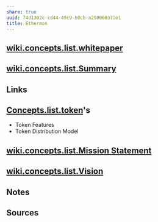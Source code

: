 ```yaml
---
share: true
uuid: 74d1302c-cd44-49c9-b0cb-a29806037ae1
title: Ethermon
---
```

## [wiki.concepts.list.whitepaper](/undefined)

## [wiki.concepts.list.Summary](/undefined)

## Links

## [Concepts.list.token](/undefined)'s

* Token Features
* Token Distribution Model

## [wiki.concepts.list.Mission Statement](/undefined)

## [wiki.concepts.list.Vision](/undefined)

## Notes

## Sources
